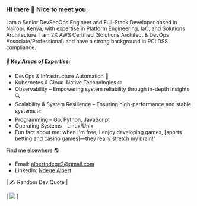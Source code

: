 ### Hi there 👋 Nice to meet you.

I am a Senior DevSecOps Engineer and Full-Stack Developer based in Nairobi, Kenya, with expertise in Platform Engineering, IaC, and Solutions Architecture. I am 2X AWS Certified (Solutions Architect & DevOps Associate/Professional) and have a strong background in PCI DSS compliance.

##### 🚀 Key Areas of Expertise:
- DevOps & Infrastructure Automation 🤖
- Kubernetes & Cloud-Native Technologies 🌐
- Observability – Empowering system reliability through in-depth insights 🔍
- Scalability & System Resilience – Ensuring high-performance and stable systems 📈
- Programming – Go, Python, JavaScript
- Operating Systems – Linux/Unix
- Fun fact about me: when I'm free, I enjoy developing games, [sports betting and casino games]—they really stretch my brain!"

  
Find me elsewhere 🌎

- Email: [albertndege2@gmail.com](mailto:albertndege2@gmail.com)
- LinkedIn: [Ndege Albert](https://www.linkedin.com/in/ndege-albert-136178155/)


| ✍️ Random Dev Quote |  

| ![](https://quotes-github-readme.vercel.app/api?type=horizontal&theme=radical) |


